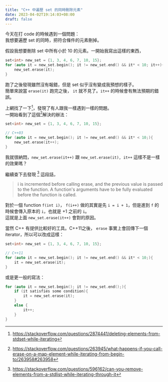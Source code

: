 ```yaml
---
title: "C++ 中遍歷 set 的同時刪除元素"
date: 2023-04-02T19:14:03+08:00
draft: false
---
```


今天在打 code 的時候遇到一個問題：\
我想要遍歷 set 的同時，把符合條件的元素刪掉。

假設我想要刪除 set 中所有小於 10 的元素。一開始我寫出這樣的東西，
```c++
set<int> new_set = {1, 3, 4, 6, 7, 10, 15};
for (auto it = new_set.begin(); it != new_set.end() && it* < 10; it++){
    new_set.erase(it);
}
```
跑了之後發現雖然沒有報錯，但是 set 似乎沒有變成我預想的樣子。\
簡單來說當 `erase(it)` 跑完之後， `it` 就不見了。`it++` 的時候會有無法預期的錯誤。

上網找了一下[^1]，發現了有人跟我一樣遇到一樣的問題。\
一開始看到了這個[^2]解決的辦法：

```c++
set<int> new_set = {1, 3, 4, 6, 7, 10, 15};

// C++03
for (auto it = new_set.begin(); it != new_set.end() && it* < 10;){
    new_set.erase(it++);
}
```
我就很納悶，`new_set.erase(it++)` 跟 `new_set.erase(it), it++` 這樣不是一樣的效果嗎？

繼續查下去發現 [^3] 這段話，
> i is incremented before calling erase, and the previous value is passed to the function. A function's arguments have to be fully evaluated before the function is called.

對於一個 function `f(int i)`， `f(i++)` 做的其實是先 `i = i + 1`，但是進到 `f` 的時候會傳入原本的 `i`，也就是 +1 之前的 `i`。\
這就是上面 `new_set.erase(it++)` 會對的原因。

當然 C++ 有提供比較好的工具。C++11之後， `erase` 事實上會回傳下一個 iterator，所以可以改成這樣：

```c++
set<int> new_set = {1, 3, 4, 6, 7, 10, 15};

// C++11
for (auto it = new_set.begin(); it != new_set.end() && it* < 10;){
    it = new_set.erase(it);
}
```

或是更一般的寫法：
```c++
for (auto it = new_set.begin(); it != new_set.end();){
    if (it satisfies some condition){
        it = new_set.erase(it);
    }
    else {
        it++;
    }
}
```

[^1]: https://stackoverflow.com/questions/2874441/deleting-elements-from-stdset-while-iterating
[^2]: https://stackoverflow.com/questions/263945/what-happens-if-you-call-erase-on-a-map-element-while-iterating-from-begin-to/263958#263958
[^3]: https://stackoverflow.com/questions/596162/can-you-remove-elements-from-a-stdlist-while-iterating-through-it